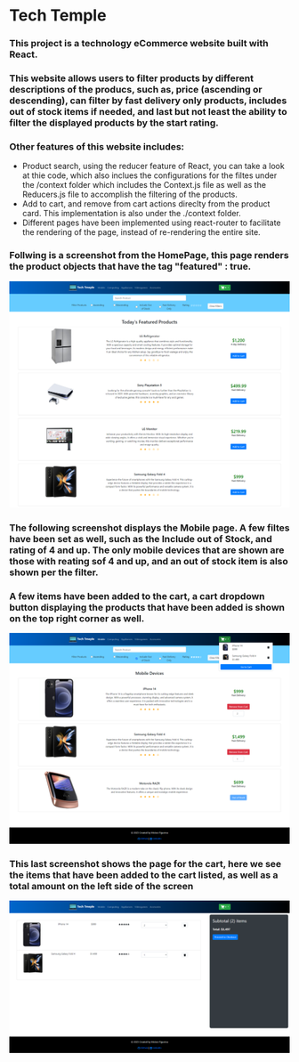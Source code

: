 # Tech Temple


### This project is a technology eCommerce website built with React.
### This website allows users to filter products by different descriptions of the producs, such as, price (ascending or descending), can filter by fast delivery only products, includes out of stock items if needed, and last but not least the ability to filter the displayed products by the start rating.

### Other features of this website includes: 
* Product search, using the reducer feature of React, you can take a look at thie code, which also inclues the configurations for the filtes under the /context folder which includes the Context.js file as well as the Reducers.js file to accomplish the filtering of the products.
* Add to cart, and remove from cart actions direclty from the product card. This implementation is also under the ./context folder.
* Different pages have been implemented using react-router to facilitate the rendering of the page, instead of re-rendering the entire site.

### Follwing is a screenshot from the HomePage, this page renders the product objects that have the tag "featured" : true.

![title](./src/assets/images/screencaptureHomePage.png)

### The following screenshot displays the Mobile page. A few filtes have been set as well, such as the Include out of Stock, and rating of 4 and up. The only mobile devices that are shown are those with reating sof 4 and up, and an out of stock item is also shown per the filter.
### A few items have been added to the cart, a cart dropdown button displaying the products that have been added is shown on the top right corner as well.

![title](./src/assets/images/screenCAptuerMobilePage.png)

### This last screenshot shows the page for the cart, here we see the items that have been added to the cart listed, as well as a total amount on the left side of the screen

![title](./src/assets/images/screencaptureCartPage.png)